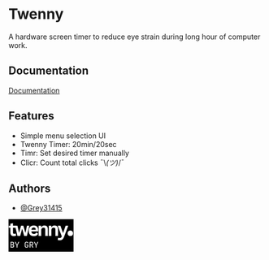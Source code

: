 
# Twenny

A hardware screen timer to reduce eye strain during long hour of computer work.




## Documentation

[Documentation](https://github.com/Grey31415/Twenny/blob/main/Docs)


## Features

- Simple menu selection UI
- Twenny Timer: 20min/20sec
- Timr: Set desired timer manually
- Clicr: Count total clicks ¯\\_(ツ)_/¯


## Authors

- [@Grey31415](https://github.com/Grey31415)



![Logo](https://github.com/Grey31415/Twenny/blob/main/Design/OLED%20Graphics/twenny%20menu%20png/1.png)

